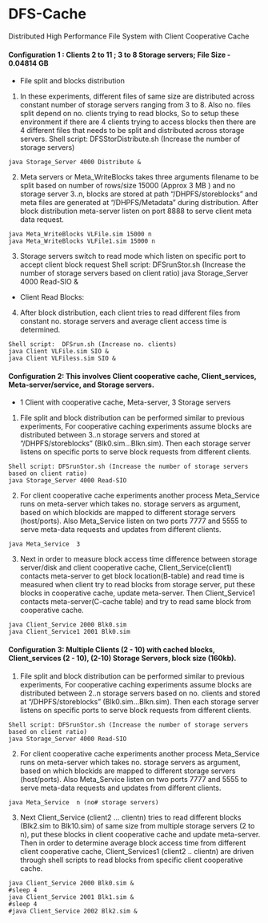 # DFS-Cache
Distributed High Performance File System with Client Cooperative Cache


#### Configuration 1 :  Clients 2 to 11 ; 3 to 8 Storage servers; File Size - 0.04814 GB

- File split and blocks distribution
1. In these experiments, different files of same size are distributed across constant number of storage servers ranging from 3 to 8. Also no. files split depend on no. clients trying to read blocks, So to setup these environment if there are 4 clients trying to access blocks  then there are 4 different files that needs to be split and distributed across storage servers.
Shell script:    DFSStorDistribute.sh (Increase the number of storage servers)
```
java Storage_Server 4000 Distribute &
```
2. Meta servers or Meta_WriteBlocks takes three arguments filename to be split based on number of rows/size 15000 (Approx 3 MB ) and no storage server 3..n, blocks are stored at path “/DHPFS/storeblocks” and meta files are generated at “/DHPFS/Metadata” during distribution. After block distribution meta-server listen on port 8888 to serve client meta data request.
```
java Meta_WriteBlocks VLFile.sim 15000 n
java Meta_WriteBlocks VLFile1.sim 15000 n
```
3. Storage servers switch to read mode which listen on specific port to accept client block request
Shell script:   DFSrunStor.sh (Increase the number of storage servers based on client ratio)
java Storage_Server 4000 Read-SIO &


- Client Read Blocks: 

4. After block distribution, each client tries to read different files from constant no. storage servers and average client access time is determined.
```
Shell script:  DFSrun.sh (Increase no. clients)
java Client VLFile.sim SIO &
java Client VLFiless.sim SIO &
```

#### Configuration 2: This involves Client cooperative cache, Client_services, Meta-server/service, and Storage servers.

- 1 Client with cooperative cache, Meta-server, 3 Storage servers

1. File split and block distribution can be performed similar to previous experiments, For cooperative caching experiments assume blocks are distributed between 3..n storage servers and stored at “/DHPFS/storeblocks” (Blk0.sim…Blkn.sim). Then each storage server listens on specific ports to serve block requests from different clients.
```
Shell script: DFSrunStor.sh (Increase the number of storage servers based on client ratio)
java Storage_Server 4000 Read-SIO
```
2.  For client cooperative cache experiments another process Meta_Service runs on meta-server which takes no. storage servers as argument, based on which blockids are mapped to different storage servers (host/ports). Also Meta_Service listen on two ports 7777 and 5555 to serve meta-data requests and updates from different clients. 
```
java Meta_Service  3
```
3. Next in order to measure block access time difference between storage server/disk and client cooperative cache, Client_Service(client1) contacts meta-server to get block location(B-table) and read time is measured when client try to read blocks from storage server, put these blocks in cooperative cache, update meta-server. Then Client_Service1 contacts meta-server(C-cache table) and try to read same block from cooperative cache.
```
java Client_Service 2000 Blk0.sim 
java Client_Service1 2001 Blk0.sim
```

#### Configuration 3: Multiple Clients (2 - 10) with cached blocks, Client_services (2 - 10), (2-10) Storage Servers, block size (160kb).

1. File split and block distribution can be performed similar to previous experiments, For cooperative caching experiments assume blocks are distributed between 2..n storage servers based on no. clients and stored at “/DHPFS/storeblocks” (Blk0.sim…Blkn.sim). Then each storage server listens on specific ports to serve block requests from different clients.
```
Shell script: DFSrunStor.sh (Increase the number of storage servers based on client ratio)
java Storage_Server 4000 Read-SIO
```
2.  For client cooperative cache experiments another process Meta_Service runs on meta-server which takes no. storage servers as argument, based on which blockids are mapped to different storage servers (host/ports). Also Meta_Service listen on two ports 7777 and 5555 to serve meta-data requests and updates from different clients. 
```
java Meta_Service  n (no# storage servers)
```
3. Next Client_Service (client2  ... clientn) tries to read different blocks (Blk2.sim to Blk10.sim) of same size from multiple storage servers (2 to n), put these blocks in client cooperative cache and update meta-server. Then in order to determine average block access time from different client cooperative cache, Client_Services1 (client2 .. clientn) are driven through shell scripts to read blocks from specific client cooperative cache. 
```
java Client_Service 2000 Blk0.sim &
#sleep 4
java Client_Service 2001 Blk1.sim &
#sleep 4
#java Client_Service 2002 Blk2.sim &
```
